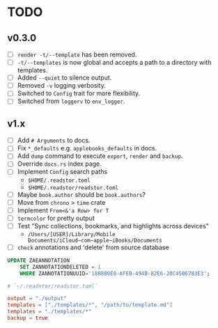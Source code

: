 # TODO

## v0.3.0

- [ ] `render -t/--template` has been removed.
- [ ] `-t/--templates` is now global and accepts a path to a directory with templates.
- [ ] Added `--quiet` to silence output.
- [ ] Removed `-v` logging verbosity.
- [ ] Switched to `Config` trait for more flexibility.
- [ ] Switched from `loggerv` to `env_logger`.

## v1.x

- [ ] Add `# Arguments` to docs.
- [ ] Fix `*_defaults` e.g. `applebooks_defaults` in docs.
- [ ] Add `dump` command to execute `export`, `render` and `backup`.
- [ ] Override `docs.rs` index page.
- [ ] Implement `Config` search paths
    - `$HOME/.readstor.toml`
    - `$HOME/.readstor/readstor.toml`
- [ ] Maybe `book.author` should be `book.authors`?
- [ ] Move from `chrono` > `time` crate
- [ ] Implement `From<&'a Row> for T`
- [ ] `termcolor` for pretty output
- [ ] Test "Sync collections, bookmarks, and highlights across devices"
    - `/Users/[USER]/Library/Mobile Documents/iCloud~com~apple~iBooks/Documents`
- [ ] `check` annotations and 'delete' from source database

```sql
UPDATE ZAEANNOTATION
    SET ZANNOTATIONDELETED = 1
    WHERE ZANNOTATIONUUID='188880E0-AFEB-494B-82E6-20C4506783E3';
```

```toml
# `~/.readstor/readstor.toml`

output = "./output"
templates = ["./templates/*", "/path/to/template.md"]
templates = "./templates/*"
backup = true
```
